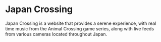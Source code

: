 # Japan Crossing
Japan Crossing is a website that provides a serene experience, with real time music from the Animal Crossing game series, along with live feeds from various cameras located throughout Japan.